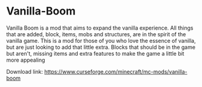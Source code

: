 # Vanilla-Boom
Vanilla Boom is a mod that aims to expand the vanilla experience. All things that are added, block, items, mobs and structures, are in the spirit of the vanilla game. This is a mod for those of you who love the essence of vanilla, but are just looking to add that little extra. Blocks that should be in the game but aren't, missing items and extra features to make the game a little bit more appealing

Download link: https://www.curseforge.com/minecraft/mc-mods/vanilla-boom